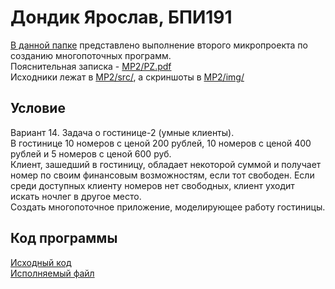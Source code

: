 # Дондик Ярослав, БПИ191
[В данной папке](https://github.com/TopYar/HSE_FCS_SE-ASM/tree/master/MP2) представлено выполнение второго микропроекта по созданию многопоточных программ. <br>
Пояснительная записка - [MP2/PZ.pdf](https://github.com/TopYar/HSE_FCS_SE-ASM/blob/master/MP2/PZ.pdf) <br>
Исходники лежат в [MP2/src/](https://github.com/TopYar/HSE_FCS_SE-ASM/tree/master/MP2/src), а скриншоты в [MP2/img/](https://github.com/TopYar/HSE_FCS_SE-ASM/tree/master/MP2/img)

## Условие
Вариант 14. Задача о гостинице-2 (умные клиенты).<br>
В гостинице 10 номеров с ценой 200 рублей, 10 номеров с ценой 400 рублей и 5 номеров с ценой 600 руб. <br>
Клиент, зашедший в гостиницу, обладает некоторой суммой и получает номер по своим финансовым возможностям, если тот свободен. Если среди
доступных клиенту номеров нет свободных, клиент уходит искать ночлег в
другое место. <br>
Создать многопоточное приложение, моделирующее работу гостиницы.

## Код программы
[Исходный код](https://github.com/TopYar/HSE_FCS_SE-ASM/blob/master/MP2/src/Program.cpp)<br>
[Исполняемый файл](https://github.com/TopYar/HSE_FCS_SE-ASM/blob/master/MP2/src/Program.exe)<br><br>

